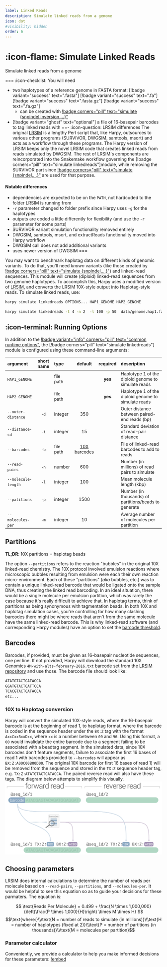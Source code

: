 ```yaml
---
label: Linked Reads
description: Simulate linked reads from a genome
icon: dot
#visibility: hidden
order: 6
---
```


# :icon-flame: Simulate Linked Reads
Simulate linked reads from a genome

===  :icon-checklist: You will need
- two haplotypes of a reference genome in FASTA format: [!badge variant="success" text=".fasta"] [!badge variant="success" text=".fa"] [!badge variant="success" text=".fasta.gz"] [!badge variant="success" text=".fa.gz"]
    - can be created with [!badge corners="pill" text="simulate {snpindel,inversion,...}"](simulate-variants.md)
- [!badge variant="ghost" text="optional"] a file of 16-basepair barcodes to tag linked reads with
==- :icon-question: LRSIM differences
The original [LRSIM](https://github.com/aquaskyline/LRSIM) is a lengthy Perl script that, like Harpy, outsources
to various other programs (SURVIVOR, DWGSIM, samtools, msort) and acts as a workflow through these programs. The Harpy
version of LRSIM keeps only the novel LRSIM code that creates linked reads from reads simulated by DWGSIM. The
rest of LRSIM's components are reincorporated into the Snakemake workflow governing the [!badge corners="pill" text="simulate linkedreads"]module, while removing the SURVIVOR part since [!badge corners="pill" text="simulate {snpindel,...}"](simulate-variants.md) are used for that purpose.
#### Notable differences
- dependencies are expected to be on the `PATH`, not hardcoded to the folder LRSIM is running from
- `-r` parameter changed to folder prefix since Harpy uses `-g` for the haplotypes
- outputs are coded a little differently for flexibility (and use the `-r` parameter for some parts)
- SURVIVOR variant simulation functionality removed entirely
- DWGSIM, samtools, msort, and extractReads functionality moved into Harpy workflow
- DWGSIM call does not add additional variants
- uses newer version of DWGSIM
===

You may want to benchmark haplotag data on different kinds of genomic variants. To
do that, you'll need *known* variants (like those created by  [!badge corners="pill" text="simulate {snpindel,...}"](simulate-variants.md)) and
linked-read sequences. This module will create (diploid) linked-read sequences from two genome haplotypes.
To accomplish this, Harpy uses a modified version of [LRSIM](https://github.com/aquaskyline/LRSIM),
and converts the LRSIM 10X-style output into Haplotag-style reads. To simulate linked reads, use:

```bash usage
harpy simulate linkedreads OPTIONS... HAP1_GENOME HAP2_GENOME
```
```bash example
harpy simulate linkedreads -t 4 -n 2  -l 100 -p 50  data/genome.hap1.fasta data/genome.hap2.fasta
```

## :icon-terminal: Running Options
In addition to the [!badge variant="info" corners="pill" text="common runtime options"](/commonoptions.md), the  [!badge corners="pill" text="simulate linkedreads"] module is configured using these command-line arguments:

| argument       | short name | type        |    default    | required | description                                                                                     |
|:---------------|:----------:|:------------|:-------------:|:--------:|:------------------------------------------------------------------------------------------------|
| `HAP1_GENOME`       |            | file path |       | **yes**  | Haplotype 1 of the diploid genome to simulate reads   |
| `HAP2_GENOME`       |            | file path |       | **yes**  | Haplotype 1 of the diploid genome to simulate reads   |
| `--outer-distance`  |    `-d`    | integer   | 350   |   | Outer distance between paired-end reads (bp)                 |
| `--distance-sd`     |    `-i`    | integer   |  15   |   | Standard deviation of read-pair distance                |
| `--barcodes`        |    `-b`    | file path |  [10X barcodes](https://github.com/aquaskyline/LRSIM/blob/master/4M-with-alts-february-2016.txt)   |        | File of linked-read barcodes to add to reads   |
| `--read-pairs`      |    `-n`    | number    |  600  |   | Number (in millions) of read pairs to simulate       |
| `--molecule-length` |    `-l`    | integer   |  100  |   | Mean molecule length (kbp)                          |
| `--patitions`       |    `-p`    | integer   |  1500 |   | Number (in thousands) of partitions/beads to generate        |
| `--molecules-per`   |    `-m`    | integer   |   10  |   | Average number of molecules per partition           |

## Partitions
**TL;DR**: 10X partitions = haplotag beads

The option `--partitions` refers to the reaction "bubbles" in the original 10X linked-read chemistry. The 10X
protocol involved emulsion reactions where microscopic bubbles resulting from emulsion were each their own
reaction micro-environment. Each of these "partitions" (_aka_ bubbles, etc.) was to contain a unique linked-read
barcode that would be ligated onto the sample DNA, thus creating the linked read barcoding. In an ideal situation,
there would be a single molecule per emulsion partition, which was rarely the case because it's really
difficult to achieve that. In haplotag terms, think of partitions as being synonymous with tagmentation beads. In
both 10X and haplotag simulation cases, you're controlling for how many clashing barcodes there might be where
reads that aren't from the same molecule have the same linked-read barcode. This is why linked-read software (and
corresponding Harpy modules) have an option to set the [barcode threshold](../../haplotagdata.md/#barcode-thresholds). 

## Barcodes
Barcodes, if provided, must be given as 16-basepair nucleotide sequences, one per line. If not provided,
Harpy will download the standard 10X Genomics `4M-with-alts-february-2016.txt` barcode set from the [LRSIM
repository](https://github.com/aquaskyline/LRSIM/blob/master/4M-with-alts-february-2016.txt) and use those. The barcode file should look like:
``` input.barcodes.txt
ATATGTACTCATACCA
GGATGTACTCATTCCA
TCACGTACTCATACCA
etc...
```
### 10X to Haplotag conversion
Harpy will convert the simulated 10X-style reads, where the 16-basepair barcode is at the beginning of read 1,
to haplotag format, where the barcode is coded in the sequence header under the `BX:Z` tag with the format
`AxxCxxBxxDxx`, where `xx` is a number between `00` and `96`. Using this format, a `00` would invalidate the
entire barcode due to a segment failing to be associated with a beadtag segment. In the simulated data, since
10X barcodes don't feature segments, failure to associate the first 16 bases of read 1 with barcodes provided
to `--barcodes` will appear as `BX:Z:A00C00B00D00`. The original 10X barcode (or first 16 bases of read 1)
will be removed from the sequence and stored in the `TX:Z` sequence header tag, e.g. `TX:Z:ATATGTACTCATACCA`.
The paired reverse read will also have these tags. The diagram below attempts to simplify this visually.
![10X linked read barcode conversion into AxxCxxBxxDxx haplotag barcode format](/static/lr_conversion.png)

## Choosing parameters
LRSIM does internal calculations to determine the number of reads per molecule based on `--read-pairs`,
`--partitions`, and `--molecules-per`. It would be helpful to see this equation so as to guide your
decisions for these parmaters. The equation is:

$$
\text{Reads Per Molecule} = 0.499 + \frac{N \times 1,000,000}{\left(\frac{P \times 1,000}{H}\right) \times M \times H}
$$
$$\text{where:}\\\text{N = number of reads to simulate (in millions)}\\\text{H = number of haplotypes (fixed at 2)}\\\text{P = number of partitions (in thousands)}\\\text{M = molecules per partition}$$

### Parameter calculator
Conveniently, we provide a calculator to help you make informed decisions for these parameters:
[!embed](https://app.calconic.com/api/embed/calculator/662146310482ea001e7acea2)